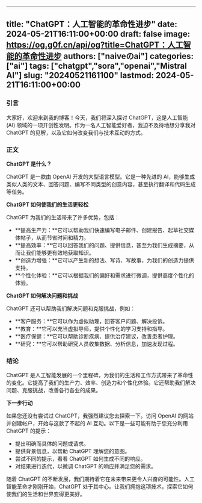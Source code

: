 
---
title: "ChatGPT：人工智能的革命性进步"
date: 2024-05-21T16:11:00+00:00
draft: false
image: https://og.g0f.cn/api/og?title=ChatGPT：人工智能的革命性进步
authors: ["naiveのai"]
categories: ["ai"]
tags: ["chatgpt","sora","openai","Mistral AI"]
slug: "20240521161100"
lastmod: 2024-05-21T16:11:00+00:00
---
### 引言

大家好，欢迎来到我的博客！今天，我们将深入探讨 ChatGPT，这是人工智能 (AI) 领域的一项开创性发明。作为一名人工智能爱好者，我迫不及待地想分享我对 ChatGPT 的见解，以及它如何改变我们与技术互动的方式。

### 正文

**ChatGPT 是什么？**

ChatGPT 是一款由 OpenAI 开发的大型语言模型。它是一种先进的 AI，能够生成类似人类的文本、回答问题、编写不同类型的创意内容，甚至执行翻译和代码生成等任务。

**ChatGPT 如何使我们的生活更轻松**

ChatGPT 为我们的生活带来了许多优势，包括：

- **提高生产力：**它可以帮助我们快速编写电子邮件、创建报告、起草社交媒体帖子，从而节省时间和精力。
- **提高效率：**它可以回答我们的问题、提供信息，甚至为我们生成摘要，从而让我们能够更有效地获取知识。
- **创造力增强：**它可以产生新的想法、写诗、写故事，为我们的创造力提供支持。
- **个性化体验：**它可以根据我们的偏好和需求进行微调，提供高度个性化的体验。

**ChatGPT 如何解决问题和挑战**

ChatGPT 还可以帮助我们解决问题和克服挑战，例如：

- **客户服务：**它可以作为虚拟助理，回答客户问题、解决投诉。
- **教育：**它可以充当虚拟导师，提供个性化的学习支持和指导。
- **医疗保健：**它可以帮助诊断疾病、提供治疗建议，改善患者护理。
- **研究：**它可以帮助研究人员收集数据、分析信息，加速发现过程。

### 结论

ChatGPT 是人工智能发展的一个里程碑，为我们的生活和工作方式带来了革命性的变化。它提高了我们的生产力、效率、创造力和个性化体验。它还帮助我们解决问题、克服挑战，改善各行各业的成果。

**下一步行动**

如果您还没有尝试过 ChatGPT，我强烈建议您去探索一下。访问 OpenAI 的网站并创建帐户，开始与这款了不起的 AI 互动。以下是一些可能有助于您充分利用 ChatGPT 的提示：

- 提出明确而具体的问题或请求。
- 提供背景信息，以帮助 ChatGPT 理解您的意图。
- 尝试不同的提示，看看 ChatGPT 如何生成不同的响应。
- 对结果进行迭代，以微调 ChatGPT 的响应并满足您的需求。

随着 ChatGPT 的不断发展，我们期待着它在未来带来更令人兴奋的可能性。人工智能革命才刚刚开始，ChatGPT 处于其中心。让我们拥抱这项技术，探索它如何使我们的生活和世界变得更美好。